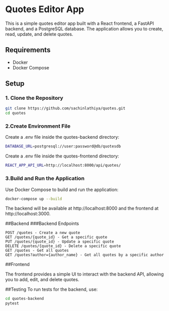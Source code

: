 # Quotes Editor App

This is a simple quotes editor app built with a React frontend, a FastAPI backend, and a PostgreSQL database. The application allows you to create, read, update, and delete quotes.

## Requirements

- Docker
- Docker Compose

## Setup

### 1. Clone the Repository

```bash
git clone https://github.com/sachinlathiya/quotes.git
cd quotes
```

### 2.Create Environment File

Create a .env file inside the quotes-backend directory:

```bash
DATABASE_URL=postgresql://user:password@db/quotesdb
```

Create a .env file inside the quotes-frontend directory:

```bash
REACT_APP_API_URL=http://localhost:8000/api/quotes/
```

### 3.Build and Run the Application

Use Docker Compose to build and run the application:

```bash
docker-compose up --build
```

The backend will be available at http://localhost:8000 and the frontend at http://localhost:3000.

##Backend
###Backend Endpoints

    POST /quotes - Create a new quote
    GET /quotes/{quote_id} - Get a specific quote
    PUT /quotes/{quote_id} - Update a specific quote
    DELETE /quotes/{quote_id} - Delete a specific quote
    GET /quotes - Get all quotes
    GET /quotes?author={author_name} - Get all quotes by a specific author

##Frontend

The frontend provides a simple UI to interact with the backend API, allowing you to add, edit, and delete quotes.

##Testing
To run tests for the backend, use:

```bash
cd quotes-backend
pytest
```
